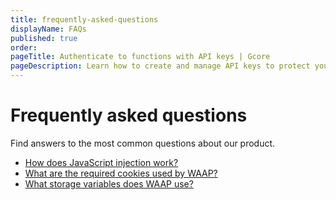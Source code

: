 ```yaml
---
title: frequently-asked-questions
displayName: FAQs
published: true
order: 
pageTitle: Authenticate to functions with API keys | Gcore
pageDescription: Learn how to create and manage API keys to protect your function endpoints from unauthorized access.
---
```

# Frequently asked questions

Find answers to the most common questions about our product.

* <a href="https://gcore.com/docs/waap/frequently-asked-questions/javascript-injection" target="_blank">How does JavaScript injection work?</a>
* <a href="https://gcore.com/docs/waap/frequently-asked-questions/waap-cookies" target="_blank">What are the required cookies used by WAAP?</a>
* <a href="https://gcore.com/docs/waap/frequently-asked-questions/storage-variables" target="_blank">What storage variables does WAAP use?</a>